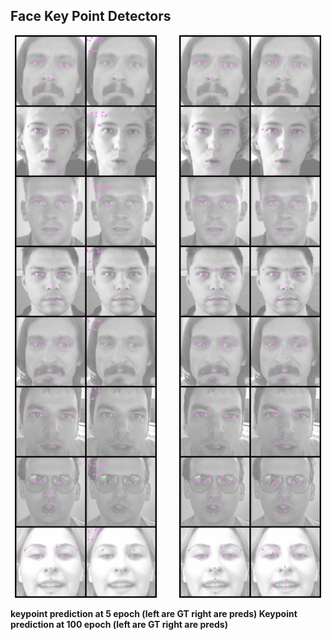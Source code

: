 ## Face Key Point Detectors

<p align="center">
  <img alt="Light" src="vis_imgs/0_step_kps.png" width="45%">
&nbsp; &nbsp; &nbsp; &nbsp;
  <img alt="Dark" src="vis_imgs/100_step_kps.png" width="45%">
</p>

**keypoint prediction at 5 epoch (left are GT right are preds)         Keypoint prediction at 100 epoch (left are GT right are preds)**